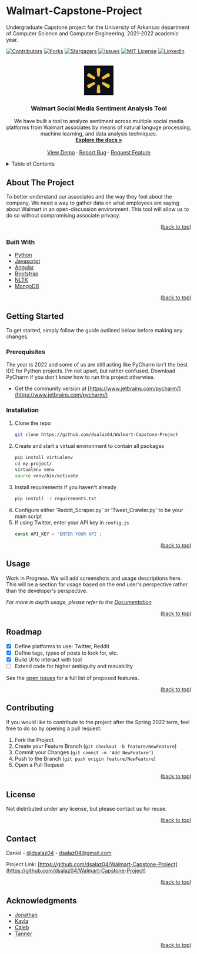 # Walmart-Capstone-Project
Undergraduate Capstone project for the University of Arkansas department of Computer Science and Computer Engineering, 2021-2022 academic year.

[![Contributors][contributors-shield]][contributors-url]
[![Forks][forks-shield]][forks-url]
[![Stargazers][stars-shield]][stars-url]
[![Issues][issues-shield]][issues-url]
[![MIT License][license-shield]][license-url]
[![LinkedIn][linkedin-shield]][linkedin-url]


<!-- PROJECT LOGO -->
<br />
<div align="center">
  <a href="https://github.com/dsalaz04/Walmart-Capstone-Project">
    <img src="images/logo.png" alt="Logo" width="80" height="80">
  </a>

<h3 align="center">Walmart Social Media Sentiment Analysis Tool</h3>

  <p align="center">
    We have built a tool to analyze sentiment across multiple social media platforms from Walmart associates by means of natural languge processing, machine learning, and data analysis techniques.
    <br />
    <a href="https://github.com/dsalaz04/Walmart-Capstone-Project"><strong>Explore the docs »</strong></a>
    <br />
    <br />
    <a href="https://github.com/dsalaz04/Walmart-Capstone-Project">View Demo</a>
    ·
    <a href="https://github.com/dsalaz04/Walmart-Capstone-Project/issues">Report Bug</a>
    ·
    <a href="https://github.com/dsalaz04/Walmart-Capstone-Project/issues">Request Feature</a>
  </p>
</div>



<!-- TABLE OF CONTENTS -->
<details>
  <summary>Table of Contents</summary>
  <ol>
    <li>
      <a href="#about-the-project">About The Project</a>
      <ul>
        <li><a href="#built-with">Built With</a></li>
      </ul>
    </li>
    <li>
      <a href="#getting-started">Getting Started</a>
      <ul>
        <li><a href="#prerequisites">Prerequisites</a></li>
        <li><a href="#installation">Installation</a></li>
      </ul>
    </li>
    <li><a href="#usage">Usage</a></li>
    <li><a href="#roadmap">Roadmap</a></li>
    <li><a href="#contributing">Contributing</a></li>
    <li><a href="#license">License</a></li>
    <li><a href="#contact">Contact</a></li>
    <li><a href="#acknowledgments">Acknowledgments</a></li>
  </ol>
</details>



<!-- ABOUT THE PROJECT -->
## About The Project

To better understand our associates and the way they feel about the company, We need a way to gather data on what
employees are saying about Walmart in an open-discussion environment. This tool will allow us to do so without
compromising associate privacy.

<p align="right">(<a href="#top">back to top</a>)</p>



### Built With

* [Python](https://www.python.org)
* [Javascript](https://www.javascript.com)
* [Angular](https://angular.io/)
* [Bootstrap](https://getbootstrap.com)
* [NLTK](https://www.nltk.org)
* [MongoDB](https://www.mongodb.com)

<p align="right">(<a href="#top">back to top</a>)</p>


<!-- GETTING STARTED -->
## Getting Started

To get started, simply follow the guide outlined below before making any changes.

### Prerequisites

The year is 2022 and some of us are still acting like PyCharm isn't the best IDE
for Python projects. I'm not upset, but rather confused. Download PyCharm if you
don't know how to run this project otherwise.

* Get the community version at [https://www.jetbrains.com/pycharm/](https://www.jetbrains.com/pycharm/)

### Installation

1. Clone the repo
   ```sh
   git clone https://github.com/dsalaz04/Walmart-Capstone-Project
   ```
2. Create and start a virtual environment to contain all packages
   ```sh
   pip install virtualenv
   cd my-project/
   virtualenv venv
   source venv/bin/activate
   ```
3. Install requirements if you haven't already
   ```sh
   pip install -r requirements.txt
   ```
4. Configure either 'Reddit_Scraper.py' or 'Tweet_Crawler.py' to be your main script
5. If using Twitter, enter your API key in `config.js`
   ```js
   const API_KEY = 'ENTER YOUR API';
   ```

<p align="right">(<a href="#top">back to top</a>)</p>



<!-- USAGE EXAMPLES -->
## Usage

Work in Progress. We will add screenshots and usage descriptions here. This will be a section for usage
based on the end user's perspective rather than the developer's perspective.

_For more in depth usage, please refer to the [Documentation](https://docs.google.com/dsalaz04)_

<p align="right">(<a href="#top">back to top</a>)</p>


<!-- ROADMAP -->
## Roadmap

- [x] Define platforms to use: Twitter, Reddit
- [x] Define tags, types of posts to look for, etc.
- [x] Build UI to interact with tool
- [ ] Extend code for higher ambiguity and resuability

See the [open issues](https://github.com/dsalaz04/Walmart-Capstone-Project/issues) for a full list of proposed features.

<p align="right">(<a href="#top">back to top</a>)</p>



<!-- CONTRIBUTING -->
## Contributing

If you would like to contribute to the project after the Spring 2022 term, feel free to do so by opening a
pull request:

1. Fork the Project
2. Create your Feature Branch (`git checkout -b feature/NewFeature`)
3. Commit your Changes (`git commit -m 'Add NewFeature'`)
4. Push to the Branch (`git push origin feature/NewFeature`)
5. Open a Pull Request

<p align="right">(<a href="#top">back to top</a>)</p>



<!-- LICENSE -->
## License

Not distributed under any license, but please contact us for reuse.

<p align="right">(<a href="#top">back to top</a>)</p>



<!-- CONTACT -->
## Contact

Daniel - [@dsalaz04](https://twitter.com/dsalaz04) - dsalaz04@gmail.com

Project Link: [https://github.com/dsalaz04/Walmart-Capstone-Project](https://github.com/dsalaz04/Walmart-Capstone-Project)

<p align="right">(<a href="#top">back to top</a>)</p>



<!-- ACKNOWLEDGMENTS -->
## Acknowledgments

* [Jonathan](gitghub.com/jonathan)
* [Kayla]()
* [Caleb]()
* [Tanner]()

<p align="right">(<a href="#top">back to top</a>)</p>



<!-- MARKDOWN LINKS & IMAGES -->
<!-- https://www.markdownguide.org/basic-syntax/#reference-style-links -->
[contributors-shield]: https://img.shields.io/github/contributors/dsalaz04/Walmart-Capstone-Project.svg?style=for-the-badge
[contributors-url]: https://github.com/dsalaz04/Walmart-Capstone-Project/graphs/contributors
[forks-shield]: https://img.shields.io/github/forks/dsalaz04/Walmart-Capstone-Project.svg?style=for-the-badge
[forks-url]: https://github.com/dsalaz04/Walmart-Capstone-Project/network/members
[stars-shield]: https://img.shields.io/github/stars/dsalaz04/Walmart-Capstone-Project.svg?style=for-the-badge
[stars-url]: https://github.com/dsalaz04/Walmart-Capstone-Project/stargazers
[issues-shield]: https://img.shields.io/github/issues/dsalaz04/Walmart-Capstone-Project.svg?style=for-the-badge
[issues-url]: https://github.com/dsalaz04/Walmart-Capstone-Project/issues
[license-shield]: https://img.shields.io/github/license/dsalaz04/Walmart-Capstone-Project.svg?style=for-the-badge
[license-url]: https://github.com/dsalaz04/Walmart-Capstone-Project/blob/master/LICENSE.txt
[linkedin-shield]: https://img.shields.io/badge/-LinkedIn-black.svg?style=for-the-badge&logo=linkedin&colorB=555
[linkedin-url]: https://linkedin.com/in/dsalaz04
[product-screenshot]: images/screenshot.png

